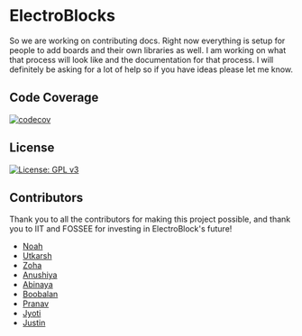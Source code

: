 # ElectroBlocks

So we are working on contributing docs. Right now everything is setup for people to add boards and their own libraries as well. I am working on what that process will look like and the documentation for that process. I will definitely be asking for a lot of help so if you have ideas please let me know.

## Code Coverage

[![codecov](https://codecov.io/gh/ElectroBlocks/ElectroBlocks/branch/master/graph/badge.svg?token=kXJsoc3VSp)](https://codecov.io/gh/ElectroBlocks/ElectroBlocks)

## License

[![License: GPL v3](https://img.shields.io/badge/License-GPLv3-blue.svg)](https://www.gnu.org/licenses/gpl-3.0)


## Contributors

Thank you to all the contributors for making this project possible, and thank you to IIT and FOSSEE for investing in ElectroBlock's future!

- [Noah](https://github.com/phptuts)
- [Utkarsh](https://github.com/uv547756)
- [Zoha](https://github.com/imnot4real)
- [Anushiya](https://github.com/Anushiya04)
- [Abinaya](https://github.com/Abinayamuthuvel)
- [Boobalan](https://github.com/Boopalan123)
- [Pranav](https://github.com/pranavpr2404)
- [Jyoti](https://github.com/vasu737et)
- [Justin](https://github.com/justinbetabox)
